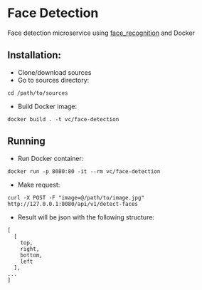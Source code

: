 # Face Detection
Face detection microservice using [face_recognition](https://github.com/ageitgey/face_recognition) and Docker

## Installation:
* Clone/download sources
* Go to sources directory:
```
cd /path/to/sources
```
* Build Docker image:
```
docker build . -t vc/face-detection
```

## Running
* Run Docker container:
```
docker run -p 8080:80 -it --rm vc/face-detection
```
* Make request:
```
curl -X POST -F "image=@/path/to/image.jpg" http://127.0.0.1:8080/api/v1/detect-faces
```
* Result will be json with the following structure:
```
[
  [
    top,
    right,
    bottom,
    left
  ], 
...
]
```
